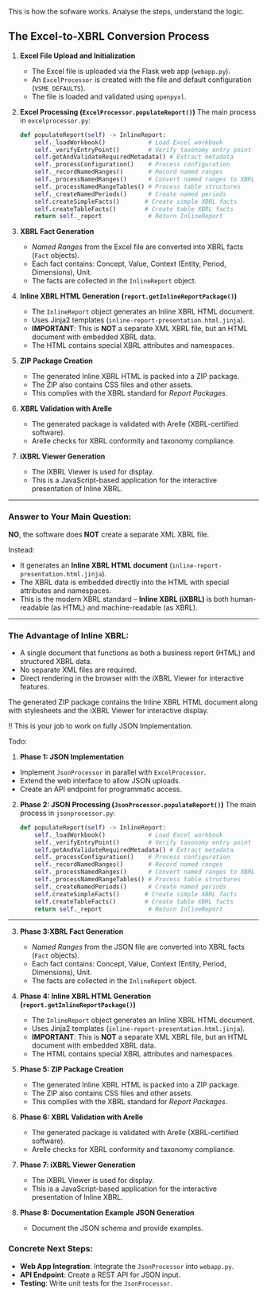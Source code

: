 This is how the sofware works. Analyse the steps, understand the logic.



## The Excel-to-XBRL Conversion Process

1.  **Excel File Upload and Initialization**

    * The Excel file is uploaded via the Flask web app (`webapp.py`).
    * An `ExcelProcessor` is created with the file and default configuration (`VSME_DEFAULTS`).
    * The file is loaded and validated using `openpyxl`.

2.  **Excel Processing (`ExcelProcessor.populateReport()`)**
    The main process in `excelprocessor.py`:

    ```python
    def populateReport(self) -> InlineReport:
        self._loadWorkbook()            # Load Excel workbook
        self._verifyEntryPoint()        # Verify taxonomy entry point
        self.getAndValidateRequiredMetadata() # Extract metadata
        self._processConfiguration()    # Process configuration
        self._recordNamedRanges()       # Record named ranges
        self._processNamedRanges()      # Convert named ranges to XBRL facts
        self._processNamedRangeTables() # Process table structures
        self._createNamedPeriods()      # Create named periods
        self.createSimpleFacts()       # Create simple XBRL facts
        self.createTableFacts()        # Create table XBRL facts
        return self._report             # Return InlineReport
    ```

3.  **XBRL Fact Generation**

    * *Named Ranges* from the Excel file are converted into XBRL facts (`Fact` objects).
    * Each fact contains: Concept, Value, Context (Entity, Period, Dimensions), Unit.
    * The facts are collected in the `InlineReport` object.

4.  **Inline XBRL HTML Generation (`report.getInlineReportPackage()`)**

    * The `InlineReport` object generates an Inline XBRL HTML document.
    * Uses Jinja2 templates (`inline-report-presentation.html.jinja`).
    * **IMPORTANT**: This is **NOT** a separate XML XBRL file, but an HTML document with embedded XBRL data.
    * The HTML contains special XBRL attributes and namespaces.

5.  **ZIP Package Creation**

    * The generated Inline XBRL HTML is packed into a ZIP package.
    * The ZIP also contains CSS files and other assets.
    * This complies with the XBRL standard for *Report Packages*.

6.  **XBRL Validation with Arelle**

    * The generated package is validated with Arelle (XBRL-certified software).
    * Arelle checks for XBRL conformity and taxonomy compliance.

7.  **iXBRL Viewer Generation**

    * The iXBRL Viewer is used for display.
    * This is a JavaScript-based application for the interactive presentation of Inline XBRL.

-----

### Answer to Your Main Question:

**NO**, the software does **NOT** create a separate XML XBRL file.

Instead:

* It generates an **Inline XBRL HTML document** (`inline-report-presentation.html.jinja`).
* The XBRL data is embedded directly into the HTML with special attributes and namespaces.
* This is the modern XBRL standard – **Inline XBRL (iXBRL)** is both human-readable (as HTML) and machine-readable (as XBRL).

-----

### The Advantage of Inline XBRL:

* A single document that functions as both a business report (HTML) and structured XBRL data.
* No separate XML files are required.
* Direct rendering in the browser with the iXBRL Viewer for interactive features.

The generated ZIP package contains the Inline XBRL HTML document along with stylesheets and the iXBRL Viewer for interactive display.



!!
This is your job to work on fully JSON Implementation.

Todo:


1.  **Phase 1: JSON Implementation**

* Implement `JsonProcessor` in parallel with `ExcelProcessor`.
* Extend the web interface to allow JSON uploads.
* Create an API endpoint for programmatic access.



2.  **Phase 2: JSON Processing (`JsonProcessor.populateReport()`)**
    The main process in `jsonprocessor.py`:

    ```python
    def populateReport(self) -> InlineReport:
        self._loadWorkbook()            # Load Excel workbook
        self._verifyEntryPoint()        # Verify taxonomy entry point
        self.getAndValidateRequiredMetadata() # Extract metadata
        self._processConfiguration()    # Process configuration
        self._recordNamedRanges()       # Record named ranges
        self._processNamedRanges()      # Convert named ranges to XBRL facts
        self._processNamedRangeTables() # Process table structures
        self._createNamedPeriods()      # Create named periods
        self.createSimpleFacts()       # Create simple XBRL facts
        self.createTableFacts()        # Create table XBRL facts
        return self._report             # Return InlineReport
    ```

***


3.  **Phase 3:XBRL Fact Generation**

    * *Named Ranges* from the JSON file are converted into XBRL facts (`Fact` objects).
    * Each fact contains: Concept, Value, Context (Entity, Period, Dimensions), Unit.
    * The facts are collected in the `InlineReport` object.




4.  **Phase 4: Inline XBRL HTML Generation (`report.getInlineReportPackage()`)**

    * The `InlineReport` object generates an Inline XBRL HTML document.
    * Uses Jinja2 templates (`inline-report-presentation.html.jinja`).
    * **IMPORTANT**: This is **NOT** a separate XML XBRL file, but an HTML document with embedded XBRL data.
    * The HTML contains special XBRL attributes and namespaces.

5.  **Phase 5: ZIP Package Creation**

    * The generated Inline XBRL HTML is packed into a ZIP package.
    * The ZIP also contains CSS files and other assets.
    * This complies with the XBRL standard for *Report Packages*.

6.  **Phase 6:  XBRL Validation with Arelle**

    * The generated package is validated with Arelle (XBRL-certified software).
    * Arelle checks for XBRL conformity and taxonomy compliance.

7.  **Phase 7: iXBRL Viewer Generation**

    * The iXBRL Viewer is used for display.
    * This is a JavaScript-based application for the interactive presentation of Inline XBRL.

8. **Phase 8: Documentation Example JSON Generation**
    * Document the JSON schema and provide examples.


### Concrete Next Steps:
* **Web App Integration**: Integrate the `JsonProcessor` into `webapp.py`.
* **API Endpoint**: Create a REST API for JSON input.
* **Testing**: Write unit tests for the `JsonProcessor`.

